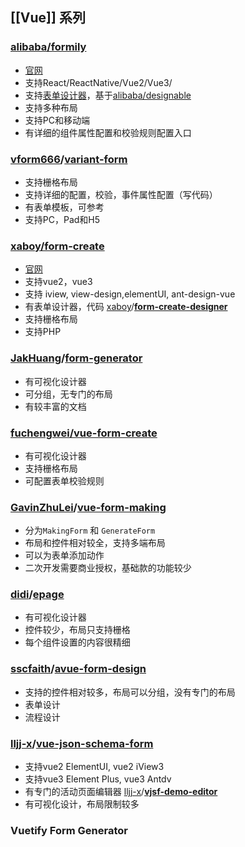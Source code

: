 ## [[Vue]] 系列
### [alibaba/formily](https://github.com/alibaba/formily)
- [官网](https://formilyjs.org/zh-CN)
- 支持React/ReactNative/Vue2/Vue3/
- 支持[表单设计器](https://designable-antd.formilyjs.org/)，基于[alibaba/designable](https://github.com/alibaba/designable)
- 支持多种布局
- 支持PC和移动端
- 有详细的组件属性配置和校验规则配置入口

### [vform666](https://github.com/vform666)/[variant-form](https://github.com/vform666/variant-form)
- 支持栅格布局
- 支持详细的配置，校验，事件属性配置（写代码）
- 有表单模板，可参考
- 支持PC，Pad和H5

### [xaboy/form-create](https://github.com/xaboy/form-create)
- [官网](http://www.form-create.com/v2/)
- 支持vue2，vue3
- 支持 iview, view-design,elementUI, ant-design-vue
- 有表单设计器，代码 [xaboy](https://github.com/xaboy)/**[form-create-designer](https://github.com/xaboy/form-create-designer)**
- 支持栅格布局
- 支持PHP


### [JakHuang](https://github.com/JakHuang)/**[form-generator](https://github.com/JakHuang/form-generator)**
- 有可视化设计器
- 可分组，无专门的布局
- 有较丰富的文档

### [fuchengwei/vue-form-create](https://github.com/fuchengwei/vue-form-create)
- 有可视化设计器
- 支持栅格布局
- 可配置表单校验规则

### [GavinZhuLei](https://github.com/GavinZhuLei)/**[vue-form-making](https://github.com/GavinZhuLei/vue-form-making)**
- 分为`MakingForm` 和 `GenerateForm` 
- 布局和控件相对较全，支持多端布局
- 可以为表单添加动作
- 二次开发需要商业授权，基础款的功能较少

###  [didi](https://github.com/didi)/**[epage](https://github.com/didi/epage)**
- 有可视化设计器
- 控件较少，布局只支持栅格
- 每个组件设置的内容很精细

### [sscfaith](https://github.com/sscfaith)/**[avue-form-design](https://github.com/sscfaith/avue-form-design)**
- 支持的控件相对较多，布局可以分组，没有专门的布局
- 表单设计
- 流程设计


### [lljj-x](https://github.com/lljj-x)/**[vue-json-schema-form](https://github.com/lljj-x/vue-json-schema-form)**
- 支持vue2 ElementUI, vue2 iView3
- 支持vue3 Element Plus, vue3 Antdv
- 有专门的活动页面编辑器 [lljj-x](https://github.com/lljj-x)/**[vjsf-demo-editor](https://github.com/lljj-x/vjsf-demo-editor)**
- 有可视化设计，布局限制较多


### Vuetify Form Generator